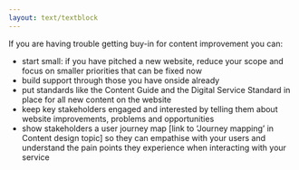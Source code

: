 ```yaml
---
layout: text/textblock
---
```


If you are having trouble getting buy-in for content improvement you can:
- start small: if you have pitched a new website, reduce your scope and focus on smaller priorities that can be fixed now
- build support through those you have onside already
- put standards like the Content Guide and the Digital Service Standard in place for all new content on the website
- keep key stakeholders engaged and interested by telling them about website improvements, problems and opportunities
- show stakeholders a user journey map [link to ‘Journey mapping’ in Content design topic] so they can empathise with your users and understand the pain points they experience when interacting with your service



